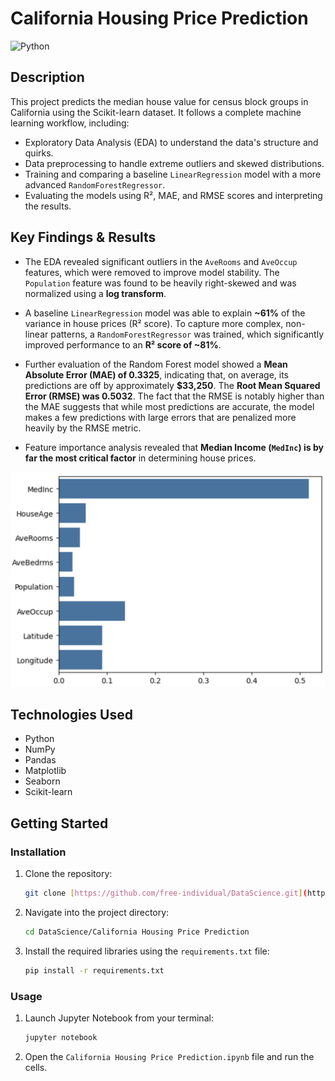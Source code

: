 # California Housing Price Prediction

![Python](https://img.shields.io/badge/python-3.13.3-FF320A)

## Description

This project predicts the median house value for census block groups in California using the Scikit-learn dataset. It follows a complete machine learning workflow, including:
* Exploratory Data Analysis (EDA) to understand the data's structure and quirks.
* Data preprocessing to handle extreme outliers and skewed distributions.
* Training and comparing a baseline `LinearRegression` model with a more advanced `RandomForestRegressor`.
* Evaluating the models using R², MAE, and RMSE scores and interpreting the results.

## Key Findings & Results

* The EDA revealed significant outliers in the `AveRooms` and `AveOccup` features, which were removed to improve model stability. The `Population` feature was found to be heavily right-skewed and was normalized using a **log transform**.

* A baseline `LinearRegression` model was able to explain **~61%** of the variance in house prices (R² score). To capture more complex, non-linear patterns, a `RandomForestRegressor` was trained, which significantly improved performance to an **R² score of ~81%**.

* Further evaluation of the Random Forest model showed a **Mean Absolute Error (MAE) of 0.3325**, indicating that, on average, its predictions are off by approximately **$33,250**. The **Root Mean Squared Error (RMSE) was 0.5032**. The fact that the RMSE is notably higher than the MAE suggests that while most predictions are accurate, the model makes a few predictions with large errors that are penalized more heavily by the RMSE metric.

* Feature importance analysis revealed that **Median Income (`MedInc`) is by far the most critical factor** in determining house prices.

![Feature Importance Plot](./Assets/feature_importance.png)

## Technologies Used
* Python
* NumPy
* Pandas
* Matplotlib
* Seaborn
* Scikit-learn

## Getting Started

### Installation
1.  Clone the repository:
    ```sh
    git clone [https://github.com/free-individual/DataScience.git](https://github.com/free-individual/DataScience.git)
    ```
2.  Navigate into the project directory:
    ```sh
    cd DataScience/California Housing Price Prediction
    ```
3.  Install the required libraries using the `requirements.txt` file:
    ```sh
    pip install -r requirements.txt
    ```

### Usage
1.  Launch Jupyter Notebook from your terminal:
    ```sh
    jupyter notebook
    ```
2.  Open the `California Housing Price Prediction.ipynb` file and run the cells.